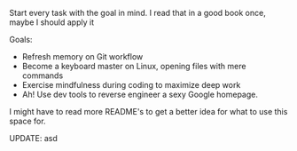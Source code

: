 Start every task with the goal in mind. I read that in a good book once, maybe I should apply it

Goals: 

- Refresh memory on Git workflow 
- Become a keyboard master on Linux, opening files with mere commands
- Exercise mindfulness during coding to maximize deep work 
- Ah! Use dev tools to reverse engineer a sexy Google homepage. 

I might have to read more README's to get a better idea for what to use this space for. 

UPDATE: 
asd
